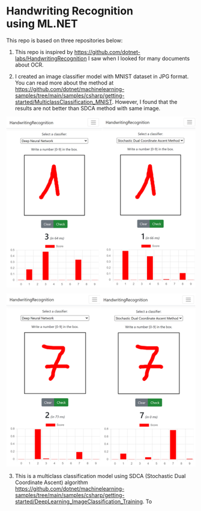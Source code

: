 # Handwriting Recognition using ML.NET

This repo is based on three repositories below:

1. This repo is inspired by <https://github.com/dotnet-labs/HandwritingRecognition> I saw when I looked for many documents about OCR.

2. I created an image classifier model with MNIST dataset in JPG format. You can read more about the method at <https://github.com/dotnet/machinelearning-samples/tree/main/samples/csharp/getting-started/MulticlassClassification_MNIST>. However, I found that the results are not better than SDCA method with same image.

![Image1](Images/Image1.png "Result 1")

![Image2](Images/Image2.png "Result 7")

3. This is a multiclass classification model using SDCA (Stochastic Dual Coordinate Ascent) algorithm <https://github.com/dotnet/machinelearning-samples/tree/main/samples/csharp/getting-started/DeepLearning_ImageClassification_Training>. To
